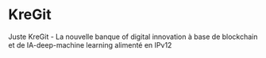 # KreGit
Juste KreGit - La nouvelle banque of digital innovation à base de blockchain et de IA-deep-machine learning alimenté en IPv12
